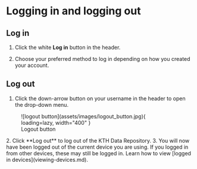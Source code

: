 # Logging in and logging out

## Log in

1. Click the white **Log in** button in the header.

2. Choose your preferred method to log in depending on how you created your account.

## Log out

1. Click the down-arrow button on your username in the header to open the drop-down menu.

<figure markdown="span">
    ![logout button](assets/images/logout_button.jpg){ loading=lazy, width="400" }
  <figcaption>Logout button</figcaption>
</figure>
2. Click **Log out** to log out of the KTH Data Repository.
3. You will now have been logged out of the current device you are using. If you logged in from other devices, these may still be logged in. Learn how to view [logged in devices](viewing-devices.md).
